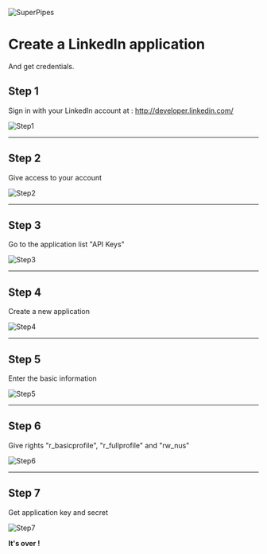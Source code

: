 ![SuperPipes](https://raw2.github.com/fabienvauchelles/superpipes/master/docs/images/logo_slogan238.png)


# Create a LinkedIn application

And get credentials.


## Step 1

Sign in with your LinkedIn account at : http://developer.linkedin.com/

![Step1](https://raw2.github.com/fabienvauchelles/superpipes/master/docs/images/linkedin_signin.png)

---

## Step 2

Give access to your account

![Step2](https://raw2.github.com/fabienvauchelles/superpipes/master/docs/images/linkedin_access.png)

---

## Step 3

Go to the application list "API Keys"

![Step3](https://raw2.github.com/fabienvauchelles/superpipes/master/docs/images/linkedin_menu.png)

---

## Step 4

Create a new application

![Step4](https://raw2.github.com/fabienvauchelles/superpipes/master/docs/images/linkedin_create_app.png)

---

## Step 5

Enter the basic information

![Step5](https://raw2.github.com/fabienvauchelles/superpipes/master/docs/images/linkedin_info.png)

---

## Step 6

Give rights "r_basicprofile", "r_fullprofile" and "rw_nus"

![Step6](https://raw2.github.com/fabienvauchelles/superpipes/master/docs/images/linkedin_info2.png)

---

## Step 7

Get application key and secret

![Step7](https://raw2.github.com/fabienvauchelles/superpipes/master/docs/images/linkedin_credentials.png)


__It's over !__
